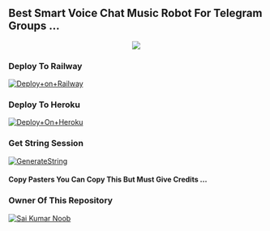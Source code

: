 ## Best Smart Voice Chat Music Robot For Telegram Groups ...


<p align="center"><a href="https://t.me/Serinotamusic"><img src="https://telegra.ph//file/db0c294d5274dc2c060ca.png"></a></p>




### Deploy To Railway

[![Deploy+on+Railway](https://railway.app/button.svg)](https://railway.app/new/template?template=https://github.com/tokyoworld/Serinota-music&envs=API_ID,API_HASH,BOT_TOKEN,STRING_SESSION)


### Deploy To Heroku

[![Deploy+On+Heroku](https://www.herokucdn.com/deploy/button.svg)](https://heroku.com/deploy?template=https://github.com/tokyoworld/Serinota-music)



### Get String Session

[![GenerateString](https://img.shields.io/badge/repl.it-generateString-yellowgreen)](https://replit.com/@Serinotamusic/StringSession)



#### Copy Pasters You Can Copy This But Must Give Credits ...

### Owner Of This Repository
[![Sai Kumar Noob](https://telegra.ph//file/d3818e8b3e0da5305412b.png)](https://t.me/Serinotamusic)
